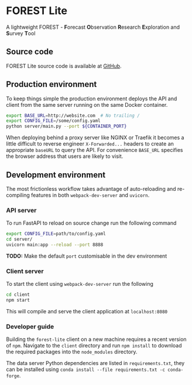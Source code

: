# FOREST Lite

A lightweight FOREST - **F**orecast **O**bservation **R**esearch **E**xploration and **S**urvey **T**ool

## Source code

FOREST Lite source code is available at [GitHub](https://github.com/MetOffice/forest-lite).

## Production environment

To keep things simple the production environment deploys
the API and client from the same server running on the same Docker container.

```bash
export BASE_URL=http://website.com  # No trailing /
export CONFIG_FILE=/some/config.yaml
python server/main.py --port ${CONTAINER_PORT}
```

When deploying behind a proxy server like NGINX or Traefik it
becomes a little difficult to reverse engineer `X-Forwarded...` headers
to create an appropriate `baseURL` to query the API. For convenience
`BASE_URL` specifies the browser address that users are likely to visit.

## Development environment

The most frictionless workflow takes advantage of auto-reloading and
re-compiling features in both `webpack-dev-server` and `uvicorn`.

### API server

To run FastAPI to reload on source change run the following command

```bash
export CONFIG_FILE=path/to/config.yaml
cd server/
uvicorn main:app --reload --port 8888
```

**TODO:** Make the default `port` customisable in the dev environment

### Client server

To start the client using `webpack-dev-server` run the following

```bash
cd client
npm start
```

This will compile and serve the client application at `localhost:8080`


### Developer guide

Building the `forest-lite` client on a new machine requires a recent version of `npm`.
Navigate to the `client` directory and run `npm install` to download the required
packages into the `node_modules` directory.

The data server Python dependencies are listed in `requirements.txt`, they can
be installed using `conda install --file requirements.txt -c conda-forge`.
